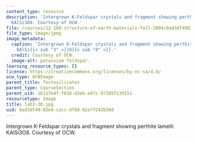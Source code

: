 ```yaml
---
content_type: resource
description: 'Intergrown K-Feldspar crystals and fragment showing perthite lamelli:
  KAlSi3O8. Courtesy of OCW.'
file: /courses/12-108-structure-of-earth-materials-fall-2004/0ad3df4902e9caccdf0d02e77242b30d_lab3-30.jpg
file_type: image/jpeg
image_metadata:
  caption: 'Intergrown K-Feldspar crystals and fragment showing perthite lamelli:
    KAlSi{{< sub "3" >}}O{{< sub "8" >}}.'
  credit: Courtesy of OCW.
  image-alt: potassium feldspar.
learning_resource_types: []
license: https://creativecommons.org/licenses/by-nc-sa/4.0/
ocw_type: OCWImage
parent_title: Tectosilicates
parent_type: CourseSection
parent_uid: 1b117e4f-f810-43eb-e97c-97305f139151
resourcetype: Image
title: lab3-30.jpg
uid: 0ad3df49-02e9-cacc-df0d-02e77242b30d
---
```

Intergrown K-Feldspar crystals and fragment showing perthite lamelli: KAlSi3O8. Courtesy of OCW.